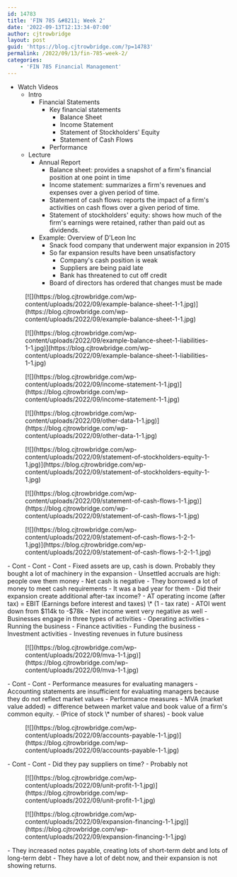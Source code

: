 ```yaml
---
id: 14783
title: 'FIN 785 &#8211; Week 2'
date: '2022-09-13T12:13:34-07:00'
author: cjtrowbridge
layout: post
guid: 'https://blog.cjtrowbridge.com/?p=14783'
permalink: /2022/09/13/fin-785-week-2/
categories:
    - 'FIN 785 Financial Management'
---
```


- Watch Videos
    - Intro
        - Financial Statements
            - Key financial statements
                - Balance Sheet
                - Income Statement
                - Statement of Stockholders' Equity
                - Statement of Cash Flows
            - Performance
    - Lecture
        - Annual Report
            - Balance sheet: provides a snapshot of a firm's financial position at one point in time
            - Income statement: summarizes a firm's revenues and expenses over a given period of time.
            - Statement of cash flows: reports the impact of a firm's activities on cash flows over a given period of time.
            - Statement of stockholders' equity: shows how much of the firm's earnings were retained, rather than paid out as dividends.
        - Example: Overview of D'Leon Inc
            - Snack food company that underwent major expansion in 2015
            - So far expansion results have been unsatisfactory
                - Company's cash position is weak
                - Suppliers are being paid late
                - Bank has threatened to cut off credit
            - Board of directors has ordered that changes must be made

<figure class="wp-block-image size-full">[![](https://blog.cjtrowbridge.com/wp-content/uploads/2022/09/example-balance-sheet-1-1.jpg)](https://blog.cjtrowbridge.com/wp-content/uploads/2022/09/example-balance-sheet-1-1.jpg)</figure><figure class="wp-block-image size-full">[![](https://blog.cjtrowbridge.com/wp-content/uploads/2022/09/example-balance-sheet-1-liabilities-1-1.jpg)](https://blog.cjtrowbridge.com/wp-content/uploads/2022/09/example-balance-sheet-1-liabilities-1-1.jpg)</figure><figure class="wp-block-image size-full">[![](https://blog.cjtrowbridge.com/wp-content/uploads/2022/09/income-statement-1-1.jpg)](https://blog.cjtrowbridge.com/wp-content/uploads/2022/09/income-statement-1-1.jpg)</figure><figure class="wp-block-image size-full">[![](https://blog.cjtrowbridge.com/wp-content/uploads/2022/09/other-data-1-1.jpg)](https://blog.cjtrowbridge.com/wp-content/uploads/2022/09/other-data-1-1.jpg)</figure><figure class="wp-block-image size-full">[![](https://blog.cjtrowbridge.com/wp-content/uploads/2022/09/statement-of-stockholders-equity-1-1.jpg)](https://blog.cjtrowbridge.com/wp-content/uploads/2022/09/statement-of-stockholders-equity-1-1.jpg)</figure><figure class="wp-block-image size-full">[![](https://blog.cjtrowbridge.com/wp-content/uploads/2022/09/statement-of-cash-flows-1-1.jpg)](https://blog.cjtrowbridge.com/wp-content/uploads/2022/09/statement-of-cash-flows-1-1.jpg)</figure><figure class="wp-block-image size-full">[![](https://blog.cjtrowbridge.com/wp-content/uploads/2022/09/statement-of-cash-flows-1-2-1-1.jpg)](https://blog.cjtrowbridge.com/wp-content/uploads/2022/09/statement-of-cash-flows-1-2-1-1.jpg)</figure>- Cont
    - Cont
        - Cont
            - Fixed assets are up, cash is down. Probably they bought a lot of machinery in the expansion
            - Unsettled accruals are high: people owe them money
            - Net cash is negative
            - They borrowed a lot of money to meet cash requirements
            - It was a bad year for them
        - Did their expansion create additional after-tax income?
            - AT operating income (after tax) = EBIT (Earnings before interest and taxes) \* (1 - tax rate)
            - ATOI went down from $114k to -$78k
            - Net income went very negative as well
        - Businesses engage in three types of activities
            - Operating activities
                - Running the business
            - Finance activities
                - Funding the business
            - Investment activities
                - Investing revenues in future business

<figure class="wp-block-image size-full">[![](https://blog.cjtrowbridge.com/wp-content/uploads/2022/09/mva-1-1.jpg)](https://blog.cjtrowbridge.com/wp-content/uploads/2022/09/mva-1-1.jpg)</figure>- Cont
    - Cont
        - Performance measures for evaluating managers
            - Accounting statements are insufficient for evaluating managers because they do not reflect market values
            - Performance measures
                - MVA (market value added) = difference between market value and book value of a firm's common equity.
                - (Price of stock \* number of shares) - book value

<figure class="wp-block-image size-full">[![](https://blog.cjtrowbridge.com/wp-content/uploads/2022/09/accounts-payable-1-1.jpg)](https://blog.cjtrowbridge.com/wp-content/uploads/2022/09/accounts-payable-1-1.jpg)</figure>- Cont
    - Cont
        - Did they pay suppliers on time?
            - Probably not

<figure class="wp-block-image size-full">[![](https://blog.cjtrowbridge.com/wp-content/uploads/2022/09/unit-profit-1-1.jpg)](https://blog.cjtrowbridge.com/wp-content/uploads/2022/09/unit-profit-1-1.jpg)</figure><figure class="wp-block-image size-full">[![](https://blog.cjtrowbridge.com/wp-content/uploads/2022/09/expansion-financing-1-1.jpg)](https://blog.cjtrowbridge.com/wp-content/uploads/2022/09/expansion-financing-1-1.jpg)</figure>- They increased notes payable, creating lots of short-term debt and lots of long-term debt
    - They have a lot of debt now, and their expansion is not showing returns.